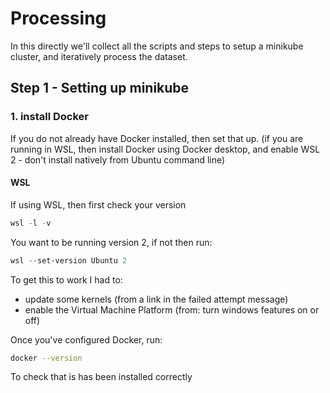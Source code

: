 # Processing

In this directly we'll collect all the scripts and steps to setup a minikube cluster, and iteratively process the dataset.

## Step 1 - Setting up minikube

### 1. install Docker

If you do not already have Docker installed, then set that up. (if you are running in WSL, then install Docker using Docker desktop, and enable WSL 2 - don't install natively from Ubuntu command line)

#### WSL

If using WSL, then first check your version

```powershell
wsl -l -v
```

You want to be running version 2, if not then run:

```powershell
wsl --set-version Ubuntu 2
```

To get this to work I had to:
* update some kernels (from a link in the failed attempt message)
* enable the Virtual Machine Platform (from: turn windows features on or off)

Once you've configured Docker, run:

```bash
docker --version
```

To check that is has been installed correctly





